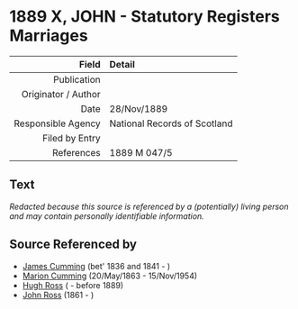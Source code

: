 ﻿---
layout: page
permalink: /sources/s75160785
---

# 1889 X, JOHN - Statutory Registers Marriages

Field | Detail
---:|:---
Publication | 
Originator / Author | 
Date | 28/Nov/1889
Responsible Agency | National Records of Scotland
Filed by Entry | 
References | 1889 M 047/5

## Text

_Redacted because this source is referenced by a (potentially) living person and may contain personally identifiable information._

## Source Referenced by

* [James Cumming](../people/@66384942@-james-cumming-b1836~1841-d.md) (bet' 1836 and 1841 - )
* [Marion Cumming](../people/@59851647@-marion-cumming-b1863-5-20-d1954-11-15.md) (20/May/1863 - 15/Nov/1954)
* [Hugh Ross](../people/@10594034@-hugh-ross-b-d1889.md) ( - before 1889)
* [John Ross](../people/@75057664@-john-ross-b1861-d.md) (1861 - )
